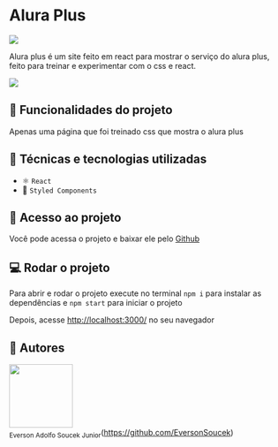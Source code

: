 # Alura Plus
 <img src="https://img.shields.io/badge/Status-Completo-green">

 Alura plus é um site feito em react para mostrar o serviço do alura plus, feito para treinar e experimentar com o css e react.

<img src='./public/img/ALuraPlus.png'/>

 ## :hammer: Funcionalidades do projeto

Apenas uma página que foi treinado css que mostra o alura plus

## :wrench: Técnicas e tecnologias utilizadas

- ⚛️ `React`
- 💅 `Styled Components`

## :file_folder: Acesso ao projeto

Você pode acessa o projeto e baixar ele pelo <a href="https://github.com/EversonSoucek/Alura-plus">Github</a>

## :computer: Rodar o projeto
 
Para abrir e rodar o projeto execute no terminal `npm i` para instalar as dependências e `npm start` para iniciar o projeto

Depois, acesse <a href="http://localhost:3000/">http://localhost:3000/</a> no seu navegador

## :pencil: Autores

<img src='https://avatars.githubusercontent.com/u/105561519?v=4' width=115><br><sub>Everson Adolfo Soucek Junior</sub>(https://github.com/EversonSoucek)